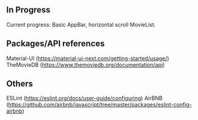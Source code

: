 ## In Progress
Current progress: Basic AppBar, horizontal scroll MovieList.

## Packages/API references
Material-UI (https://material-ui-next.com/getting-started/usage/)
TheMovieDB (https://www.themoviedb.org/documentation/api)

## Others
ESLint (https://eslint.org/docs/user-guide/configuring)
AirBNB (https://github.com/airbnb/javascript/tree/master/packages/eslint-config-airbnb)

